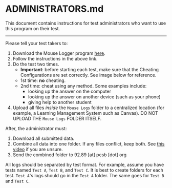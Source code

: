 # ADMINISTRATORS.md
This document contains instructions for test administrators who want to use this program on their test.

---

Please tell your test takers to:
1. Download the Mouse Logger program [here](https://github.com/EthicallyPython/Mouse-Logger#download).
2. Follow the instructions in the above link.
3. Do the test two times.
    - **Important**: before starting each test, make sure that the Cheating Configurations are set correctly. See image below for reference.
    - 1st time: **no** cheating.
    - 2nd time: cheat using any method. Some examples include:
        -  looking up the answer on the computer
        -  looking up the answer on another device (such as your phone)
        -  giving help to another student
4. Upload all files *inside* the `Mouse Logs` folder to a centralized location (for example, a Learning Management System such as Canvas). DO NOT UPLOAD THE `Mouse Logs` FOLDER ITSELF.

After, the administrator must:
1. Download all submitted data.
2. Combine all data into one folder. If any files conflict, keep both. See [this video](https://www.youtube.com/watch?v=qiyFR4i2puA) if you are unsure.
3. Send the combined folder to 92.89 [at] pcsb [dot] org

All logs should be separated by test format. For example, assume you have tests named `Test A`, `Test B`, and `Test C`. It is best to create folders for each test. `Test A`'s logs should go in the `Test A` folder. The same goes for `Test B` and `Test C`.
